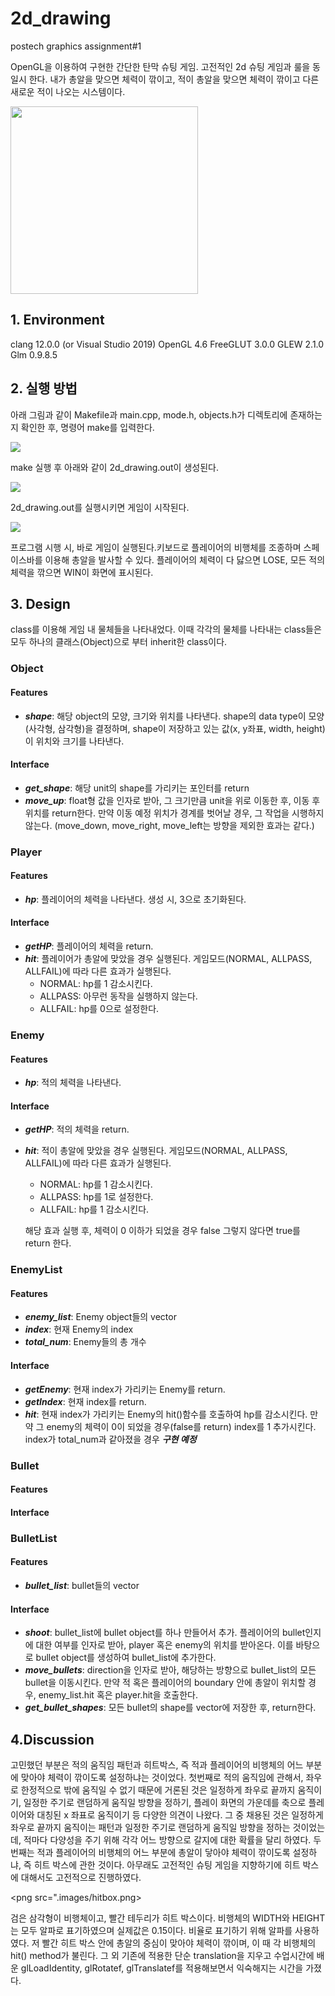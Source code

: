 # 2d_drawing
postech graphics assignment#1

OpenGL을 이용하여 구현한 간단한 탄막 슈팅 게임. 고전적인 2d 슈팅 게임과 룰을 동일시 한다. 내가 총알을 맞으면 체력이 깎이고, 적이 총알을 맞으면 체력이 깎이고 다른 새로운 적이 나오는 시스템이다.

<img src=".images/playing_scene.png" width="300" height="300">

## 1. Environment
clang 12.0.0 (or Visual Studio 2019)
OpenGL 4.6
FreeGLUT 3.0.0
GLEW 2.1.0
Glm 0.9.8.5


## 2. 실행 방법
아래 그림과 같이 Makefile과 main.cpp, mode.h, objects.h가 디렉토리에 존재하는지 확인한 후, 명령어 make를 입력한다.

<img src=".images/make.png">

make 실행 후 아래와 같이 2d_drawing.out이 생성된다.

<img src=".images/after_make.png">

2d_drawing.out를 실행시키면 게임이 시작된다.

<img src=".images/execution.png">

프로그램 시행 시, 바로 게임이 실행된다.키보드로 플레이어의 비행체를 조종하며 스페이스바를 이용해 총알을 발사할 수 있다. 플레이어의 체력이 다 닳으면 LOSE, 모든 적의 체력을 깎으면 WIN이 화면에 표시된다.

## 3. Design
class를 이용해 게임 내 물체들을 나타내었다. 
이때 각각의 물체를 나타내는 class들은 모두 하나의 클래스(Object)으로 부터 inherit한 class이다.

### Object
#### Features
- ***shape***: 해당 object의 모양, 크기와 위치를 나타낸다. shape의 data type이 모양(사각형, 삼각형)을 결정하며, shape이 저장하고 있는 값(x, y좌표, width, height)이 위치와 크기를 나타낸다. 
#### Interface
- ***get_shape***: 해당 unit의 shape를 가리키는 포인터를 return
- ***move_up***: float형 값을 인자로 받아, 그 크기만큼 unit을 위로 이동한 후, 이동 후 위치를 return한다. 만약 이동 예정 위치가 경계를 벗어날 경우, 그 작업을 시행하지 않는다. (move_down, move_right, move_left는 방향을 제외한 효과는 같다.)

### Player
#### Features
- ***hp***: 플레이어의 체력을 나타낸다. 생성 시, 3으로 초기화된다.
#### Interface
- ***getHP***: 플레이어의 체력을 return.
- ***hit***: 플레이어가 총알에 맞았을 경우 실행된다. 게임모드(NORMAL, ALLPASS, ALLFAIL)에 따라 다른 효과가 실행된다. 
  - NORMAL: hp를 1 감소시킨다.
  - ALLPASS: 아무런 동작을 실행하지 않는다.
  - ALLFAIL: hp를 0으로 설정한다. 

### Enemy
#### Features
- ***hp***: 적의 체력을 나타낸다.
#### Interface
- ***getHP***: 적의 체력을 return.
- ***hit***: 적이 총알에 맞았을 경우 실행된다. 게임모드(NORMAL, ALLPASS, ALLFAIL)에 따라 다른 효과가 실행된다. 
  - NORMAL: hp를 1 감소시킨다.
  - ALLPASS: hp를 1로 설정한다.
  - ALLFAIL: hp를 1 감소시킨다.
   
  해당 효과 실행 후, 체력이 0 이하가 되었을 경우 false 그렇지 않다면 true를 return 한다.
  
### EnemyList
#### Features
- ***enemy_list***: Enemy object들의 vector
- ***index***: 현재 Enemy의 index
- ***total_num***: Enemy들의 총 개수
#### Interface
- ***getEnemy***: 현재 index가 가리키는 Enemy를 return.
- ***getIndex***: 현재 index를 return.
- ***hit***: 현재 index가 가리키는 Enemy의 hit()함수를 호출하여 hp를 감소시킨다. 만약 그 enemy의 체력이 0이 되었을 경우(false를 return) index를 1 추가시킨다. index가 total_num과 같아졌을 경우 ***구현 예정***

### Bullet
#### Features
#### Interface

### BulletList
#### Features
- ***bullet_list***: bullet들의 vector
#### Interface
- ***shoot***: bullet_list에 bullet object를 하나 만들어서 추가. 플레이어의 bullet인지에 대한 여부를 인자로 받아, player 혹은 enemy의 위치를 받아온다. 이를 바탕으로 bullet object를 생성하여 bullet_list에 추가한다.
- ***move_bullets***: direction을 인자로 받아, 해당하는 방향으로 bullet_list의 모든 bullet을 이동시킨다. 만약 적 혹은 플레이어의 boundary 안에 총알이 위치할 경우, enemy_list.hit 혹은 player.hit을 호출한다.
- ***get_bullet_shapes***: 모든 bullet의 shape를 vector에 저장한 후, return한다.

## 4.Discussion

고민했던 부분은 적의 움직임 패턴과 히트박스, 즉 적과 플레이어의 비행체의 어느 부분에 맞아야 체력이 깎이도록 설정하냐는 것이었다.
첫번째로 적의 움직임에 관해서, 좌우로 한정적으로 밖에 움직일 수 없기 때문에 거론된 것은 일정하게 좌우로 끝까지 움직이기, 일정한 주기로 랜덤하게 움직일 방향을 정하기, 플레이 화면의 가운데를 축으로 플레이어와 대칭된 x 좌표로 움직이기 등 다양한 의견이 나왔다. 그 중 채용된 것은 일정하게 좌우로 끝까지 움직이는 패턴과 일정한 주기로 랜덤하게 움직일 방향을 정하는 것이었는데, 적마다 다양성을 주기 위해 각각 어느 방향으로 갈지에 대한 확률을 달리 하였다.
두 번째는 적과 플레이어의 비행체의 어느 부분에 총알이 닿아야 체력이 깎이도록 설정하냐, 즉 히트 박스에 관한 것이다. 아무래도 고전적인 슈팅 게임을 지향하기에 히트 박스에 대해서도 고전적으로 진행하였다.

<png src=".images/hitbox.png>

검은 삼각형이 비행체이고, 빨간 테두리가 히트 박스이다. 비행체의 WIDTH와 HEIGHT는 모두 알파로 표기하였으며 실제값은 0.15이다. 비율로 표기하기 위해 알파를 사용하였다. 저 빨간 히트 박스 안에 총알의 중심이 맞아야 체력이 깎이며, 이 때 각 비행체의 hit() method가 불린다.
그 외 기존에 적용한 단순 translation을 지우고 수업시간에 배운 glLoadIdentity, glRotatef, glTranslatef를 적용해보면서 익숙해지는 시간을 가졌다.

